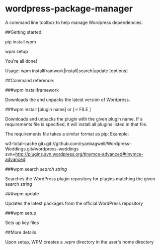 wordpress-package-manager
=========================

A command line toolbox to help manage Wordpress dependencies.

##Getting started:

pip install wpm

wpm setup

You're all done!

Usage: wpm installframwork|install|search|update <plugin name> <location> [options]


##Command reference:

###wpm installframework

Downloads the and unpacks the latest version of Wordpress.

###wpm install [plugin name] or [-r FILE ]

Downloads and unpacks the plugin with the given plugin name. If a requirements file is specified, it will install all plugins listed in that file.

The requirements file takes a similar format as pip: Example:

w3-total-cache 
git+git://github.com/ryanbagwell/Wordpress-Weddings.git#wordpress-weddings
svn+http://plugins.svn.wordpress.org/tinymce-advanced#tinymce-advanced

###wpm search <i>search string</i>

Searches the WordPress plugin repository for plugins matching the given search string

###wpm update

Updates the latest packages from the official WordPress repository

###wpm setup

Sets up key files

##More details

Upon setup, WPM creates a .wpm directory in the user's home directory









